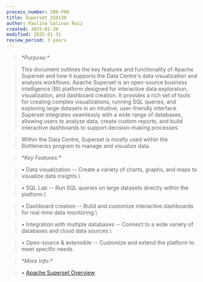 ```yaml
---
process_number: 100-F90
title: Superset_250130
author: Paulina Salinas Ruiz
created: 2025-01-30
modified: 2025-01-31
review_period: 3 years
---
```


> **Purpose:\**

> This document outlines the key features and functionality of Apache Superset and how it supports the Data Centre's data visualization and analysis workflows. Apache Superset is an open-source business intelligence (BI) platform designed for interactive data exploration, visualization, and dashboard creation. It provides a rich set of tools for creating complex visualizations, running SQL queries, and exploring large datasets in an intuitive, user-friendly interface. Superset integrates seamlessly with a wide range of databases, allowing users to analyze data, create custom reports, and build interactive dashboards to support decision-making processes.

>

> Within the Data Centre, Superset is mostly used within the Bottlenecks program to manage and visualize data.

>

> **Key Features:\**

> • Data visualization -- Create a variety of charts, graphs, and maps to visualize data insights.\

> • SQL Lab -- Run SQL queries on large datasets directly within the platform.\

> • Dashboard creation -- Build and customize interactive dashboards for real-time data monitoring.\

> • Integration with multiple databases -- Connect to a wide variety of databases and cloud data sources.\

> • Open-source & extensible -- Customize and extend the platform to meet specific needs.

>

> **More Info:\**

> • [Apache Superset Overview](https://superset.apache.org/)
